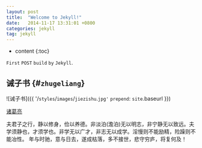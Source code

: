 ```yaml
---
layout: post
title:  "Welcome to Jekyll!"
date:   2014-11-17 13:31:01 +0800
categories: jekyll
tag: jekyll
---
```


* content
{:toc}


`First` `POST` `build` `by` `Jekyll`.


诫子书				{#`zhugeliang`}
------------------------

![诫子书]({{ '/`styles`/`images`/`jiezishu`.`jpg'` 
 `prepend`: `site`.baseurl  }})


[诸葛亮](#)


夫君子之行，静以修身，俭以养德。非淡泊(澹泊)无以明志，非宁静无以致远。夫学须静也，才须学也。非学无以广才，非志无以成学。淫慢则不能励精，险躁则不能冶性。
年与时驰，意与日去，遂成枯落，多不接世，悲守穷庐，将复何及！


[`jekyll`]:      `http`://`jekyllrb`.`com`
[`jekyll-gh`]:   `https`://`github`.`com`/`jekyll`/`jekyll`
[`jekyll-help`]: `https`://`github`.`com`/`jekyll`/`jekyll-help`

